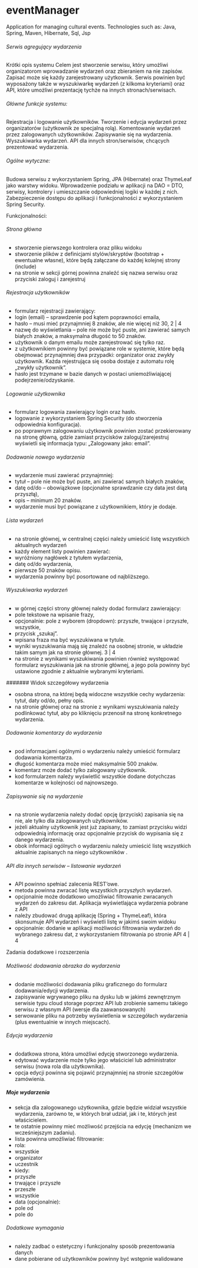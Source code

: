 # eventManager
Application for managing cultural events. Technologies such as: Java, Spring, Maven, Hibernate, Sql, Jsp

###### Serwis agregujący wydarzenia


Krótki opis systemu
Celem jest stworzenie serwisu, który umożliwi organizatorom wprowadzanie wydarzeń oraz
zbieraniem na nie zapisów. Zapisać może się każdy zarejestrowany użytkownik.
Serwis powinien być wyposażony także w wyszukiwarkę wydarzeń (z kilkoma kryteriami) oraz API,
które umożliwi prezentację tychże na innych stronach/serwisach.

###### Główne funkcje systemu:

Rejestracja i logowanie użytkowników.
Tworzenie i edycja wydarzeń przez organizatorów (użytkownik ze specjalną rolą).
Komentowanie wydarzeń przez zalogowanych użytkowników.
Zapisywanie się na wydarzenia.
Wyszukiwarka wydarzeń.
API dla innych stron/serwisów, chcących prezentować wydarzenia.

###### Ogólne wytyczne:

Budowa serwisu z wykorzystaniem Spring, JPA (Hibernate) oraz ThymeLeaf jako warstwy
widoku.
Wprowadzenie podziału w aplikacji na DAO = DTO, serwisy, kontrolery i umieszczanie odpowiedniej
logiki w każdej z nich.
Zabezpieczenie dostępu do aplikacji i funkcjonalności z wykorzystaniem Spring Security.


Funkcjonalności:

###### Strona główna

- stworzenie pierwszego kontrolera oraz pliku widoku
- stworzenie plików z definicjami stylów/skryptów (bootstrap + ewentualne własne), które będą
załączane do każdej kolejnej strony (include)
- na stronie w sekcji górnej powinna znaleźć się nazwa serwisu oraz przyciski zaloguj i zarejestruj

###### Rejestracja użytkowników

- formularz rejestracji zawierający:
- login (email) – sprawdzenie pod kątem poprawności emaila,
- hasło – musi mieć przynajmniej 8 znaków, ale nie więcej niż 30,
2 | 4
- nazwę do wyświetlania – pole nie może być puste, ani zawierać samych białych znaków, a
maksymalna długość to 50 znaków.
- użytkownik o danym emailu może zarejestrować się tylko raz.
- z użytkownikiem powinny być powiązane role w systemie, które będą obejmować przynajmniej
dwa przypadki: organizator oraz zwykły użytkownik. Każda rejestrująca się osoba dostaje z
automatu rolę „zwykły użytkownik”.
- hasło jest trzymane w bazie danych w postaci uniemożliwiającej podejrzenie/odzyskanie.

###### Logowanie użytkownika

- formularz logowania zawierający login oraz hasło.
- logowanie z wykorzystaniem Spring Security (do stworzenia odpowiednia konfiguracja).
- po poprawnym zalogowaniu użytkownik powinien zostać przekierowany na stronę główną, gdzie
zamiast przycisków zaloguj/zarejestruj wyświetli się informacja typu: „Zalogowany jako: email”.

###### Dodawanie nowego wydarzenia
  
- wydarzenie musi zawierać przynajmniej:
- tytuł – pole nie może być puste, ani zawierać samych białych znaków,
- datę od/do – obowiązkowe (opcjonalne sprawdzanie czy data jest datą przyszłą),
- opis – minimum 20 znaków.
- wydarzenie musi być powiązane z użytkownikiem, który je dodaje.

###### Lista wydarzeń

- na stronie głównej, w centralnej części należy umieścić listę wszystkich aktualnych wydarzeń
- każdy element listy powinien zawierać:
- wyróżniony nagłówek z tytułem wydarzenia,
- datę od/do wydarzenia,
- pierwsze 50 znaków opisu.
- wydarzenia powinny być posortowane od najbliższego.

###### Wyszukiwarka wydarzeń

- w górnej części strony głównej należy dodać formularz zawierający:
- pole tekstowe na wpisanie frazy,
- opcjonalnie: pole z wyborem (dropdown): przyszłe, trwające i przyszłe, wszystkie,
- przycisk „szukaj”.
- wpisana fraza ma być wyszukiwana w tytule.
- wyniki wyszukiwania mają się znaleźć na osobnej stronie, w układzie takim samym jak na stronie
głównej. 
3 | 4
- na stronie z wynikami wyszukiwania powinien również występować formularz wyszukiwania jak na
stronie głównej, a jego pola powinny być ustawione zgodnie z aktualnie wybranymi kryteriami.
  
####### Widok szczegółowy wydarzenia
- osobna strona, na której będą widoczne wszystkie cechy wydarzenia: tytuł, daty od/do, pełny opis.
- na stronie głównej oraz na stronie z wynikami wyszukiwania należy podlinkować tytuł, aby po
kliknięciu przenosił na stronę konkretnego wydarzenia.

###### Dodawanie komentarzy do wydarzenia
  
- pod informacjami ogólnymi o wydarzeniu należy umieścić formularz dodawania komentarza.
- długość komentarza może mieć maksymalnie 500 znaków.
- komentarz może dodać tylko zalogowany użytkownik.
- kod formularzem należy wyświetlić wszystkie dodane dotychczas komentarze w kolejności od
najnowszego.

###### Zapisywanie się na wydarzenie
  
- na stronie wydarzenia należy dodać opcję (przycisk) zapisania się na nie, ale tylko dla
zalogowanych użytkowników.
- jeżeli aktualny użytkownik jest już zapisany, to zamiast przycisku widzi odpowiednią informację
oraz opcjonalnie przycisk do wypisania się z danego wydarzenia.
- obok informacji ogólnych o wydarzeniu należy umieścić listę wszystkich aktualnie zapisanych na
niego użytkowników
  .
###### API dla innych serwisów – listowanie wydarzeń
- API powinno spełniać zalecenia REST’owe.
- metoda powinna zwracać listę wszystkich przyszłych wydarzeń.
- opcjonalnie może dodatkowo umożliwiać filtrowanie zwracanych wydarzeń do zakresu dat.
Aplikacja wyświetlająca wydarzenia pobrane z API
- należy zbudować drugą aplikację (Spring + ThymeLeaf), która skonsumuje API wydarzeń i wyświetli
listę w jakimś swoim widoku
- opcjonalnie: dodanie w aplikacji możliwości filtrowania wydarzeń do wybranego zakresu dat, z
wykorzystaniem filtrowania po stronie API 
4 | 4
  



Zadania dodatkowe i rozszerzenia

###### Możliwość dodawania obrazka do wydarzenia
- dodanie możliwości dodawania pliku graficznego do formularz dodawania/edycji wydarzenia.
- zapisywanie wgrywanego pliku na dysku lub w jakimś zewnętrznym serwisie typu cloud storage
poprzez API lub zrobienie samemu takiego serwisu z własnym API (wersje dla zaawansowanych)
- serwowanie pliku na potrzeby wyświetlenia w szczegółach wydarzenia (plus ewentualnie w innych
miejscach).

###### Edycja wydarzenia

- dodatkowa strona, która umożliwi edycję stworzonego wydarzenia.
- edytować wydarzenie może tylko jego właściciel lub administrator serwisu (nowa rola dla
użytkownika).
- opcja edycji powinna się pojawić przynajmniej na stronie szczegółów zamówienia.

##### Moje wydarzenia
  
- sekcja dla zalogowanego użytkownika, gdzie będzie widział wszystkie wydarzenia, zarówno te, w
których brał udział, jak i te, których jest właścicielem.
- te ostatnie powinny mieć możliwość przejścia na edycję (mechanizm we wcześniejszym zadaniu).
- lista powinna umożliwiać filtrowanie:
- rola:
- wszystkie
- organizator
- uczestnik
- kiedy:
- przyszłe
- trwające i przyszłe
- przeszłe
- wszystkie
- data (opcjonalnie):
- pole od
- pole do

###### Dodatkowe wymagania

- należy zadbać o estetyczny i funkcjonalny sposób prezentowania danych
- dane pobierane od użytkowników powinny być wstępnie walidowane
